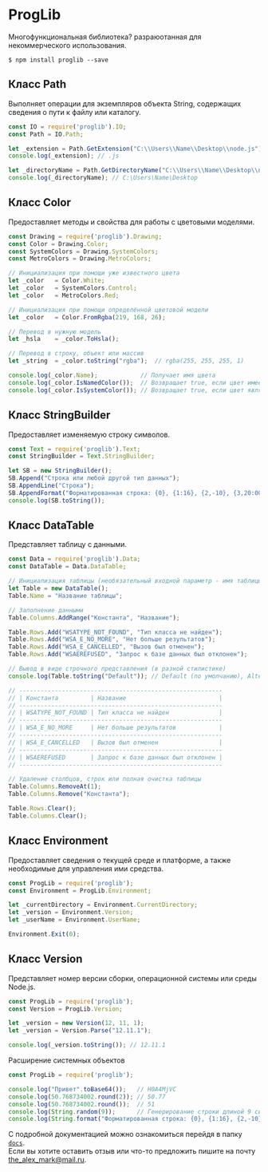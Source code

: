# ProgLib
Многофункциональная библиотека? разраюотанная для некоммерческого использования.

```console
$ npm install proglib --save
```

## Класс <b>Path</b>
Выполняет операции для экземпляров объекта String, содержащих сведения о пути к файлу или каталогу.

```js
const IO = require('proglib').IO;
const Path = IO.Path;

let _extension = Path.GetExtension("C:\\Users\\Name\\Desktop\\node.js");
console.log(_extension); // .js

let _directoryName = Path.GetDirectoryName("C:\\Users\\Name\\Desktop\\node.js");
console.log(_directoryName); // C:\Users\Name\Desktop
```

## Класс <b>Color</b>
Предоставляет методы и свойства для работы с цветовыми моделями.

```js
const Drawing = require('proglib').Drawing;
const Color = Drawing.Color;
const SystemColors = Drawing.SystemColors;
const MetroColors = Drawing.MetroColors;

// Инициализация при помощи уже известного цвета
let _color   = Color.White;
let _color   = SystemColors.Control;
let _color   = MetroColors.Red;

// Инициализация при помощи определённой цветовой модели
let _color   = Color.FromRgba(219, 168, 26);

// Перевод в нужную модель
let _hsla    = _color.ToHsla();

// Перевод в строку, объект или массив
let _string  = _color.toString("rgba");  // rgba(255, 255, 255, 1)

console.log(_color.Name);            // Получает имя цвета
console.log(_color.IsNamedColor());  // Возвращает true, если цвет имеет название
console.log(_color.IsSystemColor()); // Возвращает true, если цвет является системным
```

## Класс <b>StringBuilder</b>
Предоставляет изменяемую строку символов.
```js
const Text = require('proglib').Text;
const StringBuilder = Text.StringBuilder;

let SB = new StringBuilder();
SB.Append("Строка или любой другой тип данных");
SB.AppendLine("Строка");
SB.AppendFormat("Форматированная строка: {0}, {1:16}, {2,-10}, {3,20:000}", "Строчное значение", 255, 5, 13);
console.log(SB.toString());
```

## Класс <b>DataTable</b>
Представляет таблицу с данными.
```js
const Data = require('proglib').Data;
const DataTable = Data.DataTable;

// Инициализация таблицы (необязательный входной параметр - имя таблицы)
let Table = new DataTable();
Table.Name = "Название таблицы";

// Заполнение данными
Table.Columns.AddRange("Константа", "Название");

Table.Rows.Add("WSATYPE_NOT_FOUND", "Тип класса не найден");
Table.Rows.Add("WSA_E_NO_MORE", "Нет больше результатов");
Table.Rows.Add("WSA_E_CANCELLED", "Вызов был отменен");
Table.Rows.Add("WSAEREFUSED", "Запрос к базе данных был отклонен");

// Вывод в виде строчного представления (в разной стилистике)
console.log(Table.toString("Default")); // Default (по умолчанию), Alternative, MarkDown, Minimal

// ---------------------------------------------------------
// | Константа         | Название                          |
// ---------------------------------------------------------
// | WSATYPE_NOT_FOUND | Тип класса не найден              |
// ---------------------------------------------------------
// | WSA_E_NO_MORE     | Нет больше результатов            |
// ---------------------------------------------------------
// | WSA_E_CANCELLED   | Вызов был отменен                 |
// ---------------------------------------------------------
// | WSAEREFUSED       | Запрос к базе данных был отклонен |
// ---------------------------------------------------------

// Удаление столбцов, строк или полная очистка таблицы
Table.Columns.RemoveAt(1);
Table.Columns.Remove("Константа");

Table.Rows.Clear();
Table.Columns.Clear();
```

## Класс <b>Environment</b>
Предоставляет сведения о текущей среде и платформе, а также необходимые для управления ими средства.
```js
const ProgLib = require('proglib');
const Environment = ProgLib.Environment;

let _currentDirectory = Environment.CurrentDirectory;
let _version = Environment.Version;
let _userName = Environment.UserName;

Environment.Exit(0);
```

## Класс <b>Version</b>
Представляет номер версии сборки, операционной системы или среды Node.js.
```js
const ProgLib = require('proglib');
const Version = ProgLib.Version;

let _version = new Version(12, 11, 1);
let _version = Version.Parse("12.11.1");

console.log(_version.toString()); // 12.11.1
```

Расширение системных объектов
```js
const ProgLib = require('proglib');

console.log("Привет".toBase64());   // H0A4MjVC
console.log(50.768734002.round(2)); // 50.77
console.log(50.768734002.round());  // 51
console.log(String.random(9));      // Генерирование строки длиной 9 симолов (второй необязательный параметр отвечает за набор символов, из которых генерируется строка)
console.log(String.format("Форматированная строка: {0}, {1:16}, {2,-10}, {3,20:000}", "Строчное значение", 255, 5, 13));
```

С подробной документацией можно ознакомиться перейдя в папку [`docs`](./docs).  
Если вы хотите оставить отзыв или что-то предложить пишите на почту the_alex_mark@mail.ru.